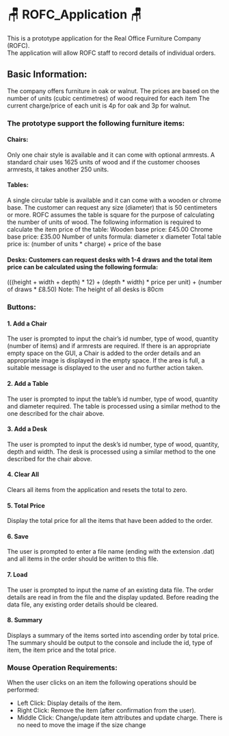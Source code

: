 # :chair: ROFC_Application :chair:
 This is a prototype application for the Real Office Furniture Company (ROFC).  
 The application will allow ROFC staff to record details of individual orders.
 
## Basic Information:
The company offers furniture in oak or walnut.
The prices are based on the number of units (cubic centimetres) of wood required for each item
The current charge/price of each unit is 4p for oak and 3p for walnut.


### The prototype support the following furniture items:
#### Chairs: 
Only one chair style is available and it can come with optional armrests.
A standard chair uses 1625 units of wood and if the customer chooses armrests, it takes another 250 units.
#### Tables: 
A single circular table is available and it can come with a wooden or chrome base.
The customer can request any size (diameter) that is 50 centimeters or more.
ROFC assumes the table is square for the purpose of calculating the number of units of wood.
The following information is required to calculate the item price of the table:
Wooden base price:	£45.00
Chrome base price:	£35.00
Number of units formula:	diameter x diameter
Total table price is:	(number of units * charge) + price of the base
#### Desks: Customers can request desks with 1-4 draws and the total item price can be calculated using the following formula:
(((height + width + depth) * 12) + (depth * width) * price per unit) + (number of draws * £8.50)
Note: The height of all desks is 80cm

### Buttons:
#### 1.	Add a Chair
The user is prompted to input the chair’s id number, type of wood, quantity (number of items) and if armrests are required.
If there is an appropriate empty space on the GUI, a Chair is added to the order details and an appropriate image is displayed in the empty space.
If the area is full, a suitable message is displayed to the user and no further action taken.
#### 2.	Add a Table 
The user is prompted to input the table’s id number, type of wood, quantity and diameter required.
The table is processed using a similar method to the one described for the chair above.
#### 3.	Add a Desk
The user is prompted to input the desk’s id number, type of wood, quantity, depth and width.
The desk is processed using a similar method to the one described for the chair above.
#### 4. Clear All
Clears all items from the application and resets the total to zero.  
#### 5.	Total Price
Display the total price for all the items that have been added to the order.
#### 6.	Save 
The user is prompted to enter a file name (ending with the extension .dat) and all items in the order should be written to this file.  
#### 7.	Load  
The user is prompted to input the name of an existing data file.  The order details are read in from the file and the display updated. 
Before reading the data file, any existing order details should be cleared.  
#### 8.	Summary
Displays a summary of the items sorted into ascending order by total price.  The summary should be output to the console and include the id, type of item, the item price and the total price.


### Mouse Operation Requirements:

When the user clicks on an item the following operations should be performed:
- Left Click: Display details of the item.
- Right Click: Remove the item (after confirmation from the user).
- Middle Click: Change/update item attributes and update charge.  There is no need to move the image if the size change
